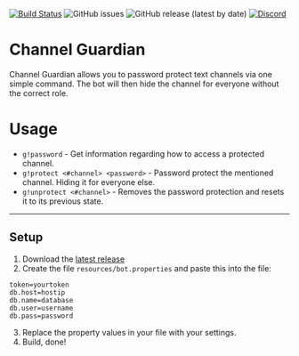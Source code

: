 [![Build Status](https://travis-ci.org/condolent/channel-guardian.svg?branch=master)](https://travis-ci.org/condolent/channel-guardian) ![GitHub issues](https://img.shields.io/github/issues/condolent/channel-guardian) ![GitHub release (latest by date)](https://img.shields.io/github/v/release/condolent/channel-guardian) [![Discord](https://img.shields.io/discord/702177588038074468)](https://discord.gg/CBDT4eV)
# Channel Guardian
Channel Guardian allows you to password protect text channels via one simple command. The bot will then hide the channel for everyone without the correct role.

# Usage
* `g!password` - Get information regarding how to access a protected channel.
* `g!protect <#channel> <password>` - Password protect the mentioned channel. Hiding it for everyone else.
* `g!unprotect <#channel>` - Removes the password protection and resets it to its previous state.

---

## Setup
1. Download the [latest release](https://github.com/condolent/channel-guardian/releases/latest)
2. Create the file `resources/bot.properties` and paste this into the file:
```properties
token=yourtoken
db.host=hostip
db.name=database
db.user=username
db.pass=password
```
3. Replace the property values in your file with your settings.
4. Build, done!